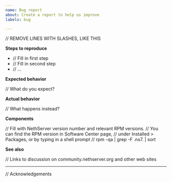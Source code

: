 ```yaml
---
name: Bug report
about: Create a report to help us improve
labels: bug

---
```


// REMOVE LINES WITH SLASHES, LIKE THIS

**Steps to reproduce**

- // Fill in first step
- // Fill in second step
- // ...

**Expected behavior**

// What do you expect?

**Actual behavior**

// What happens instead?

**Components**

// Fill with NethServer version number and relevant RPM versions. 
// You can find the RPM version in Software Center page, 
// under Installed > Packages, or by typing in a shell prompt
// rpm -qa | grep -F .ns7. | sort

**See also**

// Links to discussion on community.nethserver.org and other web sites

----

// Acknowledgements
